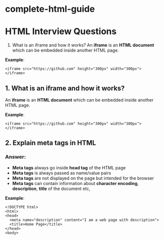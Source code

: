 # complete-html-guide

# HTML Interview Questions


1. What is an iframe and how it works?
 An  **iframe**  is an  **HTML document**  which can be embedded inside another HTML page.

**Example**:

```
<iframe src="https://github.com" height="300px" width="300px"></iframe>
```



## 1. What is an iframe and how it works?

 An  **iframe**  is an  **HTML document**  which can be embedded inside another HTML page.

**Example**:

```
<iframe src="https://github.com" height="300px" width="300px"></iframe>
```

## 2. Explain meta tags in HTML

### [](https://github.com/Devinterview-io/html5-interview-questions#answer-2)Answer:

-   **Meta tags**  always go inside  **head tag**  of the HTML page
-   **Meta tags**  is always passed as name/value pairs
-   **Meta tags**  are not displayed on the page but intended for the browser
-   **Meta tags**  can contain information about  **character encoding**,  **description**,  **title**  of the document etc,

**Example**:

```
<!DOCTYPE html>
<html>
<head>
  <meta name="description" content="I am a web page with description"> 
  <title>Home Page</title>
</head>
<body>

```
